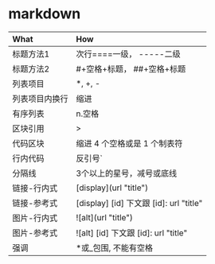 markdown
====================

|What		|	How							|			
|:---		|	:---						|
|标题方法1		|	次行====一级， -----二级	|
|标题方法2		|	#+空格+标题， ##+空格+标题	|
|列表项目		|	*, +, -					|	
|列表项目内换行	|	缩进						|	
|有序列表		|	n.空格					|	
|区块引用		|	>						|	
|代码区块		|缩进 4 个空格或是 1 个制表符	|
|行内代码		| 反引号`					|
|分隔线			| 3个以上的星号，减号或底线	|
|链接-行内式		| \[display\](url "title")	|
|链接-参考式		| \[display\] \[id\] 下文跟 \[id\]: url "title"	|
|图片-行内式		| \!\[alt\](url "title")	|
|图片-参考式		| !\[alt\] \[id\] 下文跟 \[id\]: url "title"	|
|强调			| *或_包围, 不能有空格		|

